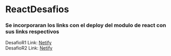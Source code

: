 # ReactDesafios

<h3> Se incorporaran los links con el deploy del modulo de react con sus links respectivos </h3>

DesafioR1 Link: <a href="https://animated-zabaione-1055cf.netlify.app/" target="_blank">Netify</a>
<br>
DesafioR2 Link: <a href="" target="_blank">Netify</a>
